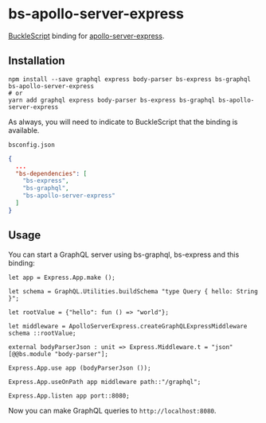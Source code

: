 # bs-apollo-server-express

[BuckleScript](https://bucklescript.github.io/) binding for [apollo-server-express](https://github.com/apollographql/apollo-server).

## Installation

```
npm install --save graphql express body-parser bs-express bs-graphql bs-apollo-server-express
# or
yarn add graphql express body-parser bs-express bs-graphql bs-apollo-server-express
```

As always, you will need to indicate to BuckleScript that the binding is available.

`bsconfig.json`
```json
{
  ...
  "bs-dependencies": [
    "bs-express",
    "bs-graphql",
    "bs-apollo-server-express"
  ]
}
```

## Usage

You can start a GraphQL server using bs-graphql, bs-express and this binding:

```reason
let app = Express.App.make ();

let schema = GraphQL.Utilities.buildSchema "type Query { hello: String }";

let rootValue = {"hello": fun () => "world"};

let middleware = ApolloServerExpress.createGraphQLExpressMiddleware schema ::rootValue;

external bodyParserJson : unit => Express.Middleware.t = "json" [@@bs.module "body-parser"];

Express.App.use app (bodyParserJson ());

Express.App.useOnPath app middleware path::"/graphql";

Express.App.listen app port::8080;
```

Now you can make GraphQL queries to `http://localhost:8080`.
